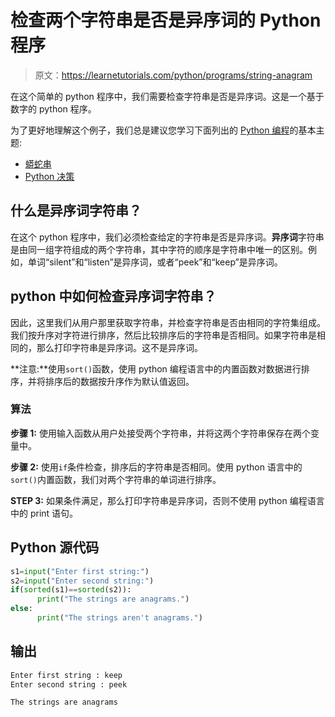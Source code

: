 # 检查两个字符串是否是异序词的 Python 程序

> 原文：<https://learnetutorials.com/python/programs/string-anagram>

在这个简单的 python 程序中，我们需要检查字符串是否是异序词。这是一个基于数字的 python 程序。

为了更好地理解这个例子，我们总是建议您学习下面列出的 [Python 编程](../ "Python tutorial")的基本主题:

*   [蟒蛇串](../../python/python-string "operators in python")
*   [Python 决策](../../python/decision-making-statements "operators in python")

## 什么是异序词字符串？

在这个 python 程序中，我们必须检查给定的字符串是否是异序词。**异序词**字符串是由同一组字符组成的两个字符串，其中字符的顺序是字符串中唯一的区别。例如，单词“silent”和“listen”是异序词，或者“peek”和“keep”是异序词。

## python 中如何检查异序词字符串？

因此，这里我们从用户那里获取字符串，并检查字符串是否由相同的字符集组成。我们按升序对字符进行排序，然后比较排序后的字符串是否相同。如果字符串是相同的，那么打印字符串是异序词。这不是异序词。

**注意:**使用`sort()`函数，使用 python 编程语言中的内置函数对数据进行排序，并将排序后的数据按升序作为默认值返回。

### 算法

**步骤 1:** 使用输入函数从用户处接受两个字符串，并将这两个字符串保存在两个变量中。

**步骤 2:** 使用`if`条件检查，排序后的字符串是否相同。使用 python 语言中的`sort()`内置函数，我们对两个字符串的单词进行排序。

**STEP 3:** 如果条件满足，那么打印字符串是异序词，否则不使用 python 编程语言中的 print 语句。

## Python 源代码

```py
s1=input("Enter first string:")
s2=input("Enter second string:")
if(sorted(s1)==sorted(s2)):
      print("The strings are anagrams.")
else:
      print("The strings aren't anagrams.")

```

## 输出

```py
Enter first string : keep
Enter second string : peek

The strings are anagrams
```